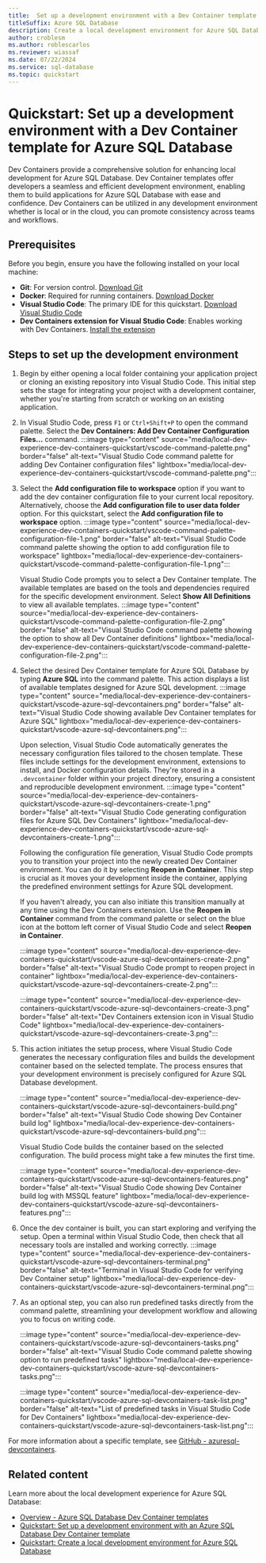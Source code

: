 ```yaml
---
title:  Set up a development environment with a Dev Container template for Azure SQL Database
titleSuffix: Azure SQL Database
description: Create a local development environment for Azure SQL Database using Dev Containers.
author: croblesm
ms.author: roblescarlos
ms.reviewer: wiassaf
ms.date: 07/22/2024
ms.service: sql-database
ms.topic: quickstart
---
```


# Quickstart: Set up a development environment with a Dev Container template for Azure SQL Database

Dev Containers provide a comprehensive solution for enhancing local development for Azure SQL Database. Dev Container templates offer developers a seamless and efficient development environment, enabling them to build applications for Azure SQL Database with ease and confidence. Dev Containers can be utilized in any development environment whether is local or in the cloud, you can promote consistency across teams and workflows.

## Prerequisites

Before you begin, ensure you have the following installed on your local machine:

- **Git**: For version control. [Download Git](https://git-scm.com/)
- **Docker**: Required for running containers. [Download Docker](https://www.docker.com/get-started)
- **Visual Studio Code**: The primary IDE for this quickstart. [Download Visual Studio Code](https://code.visualstudio.com/)
- **Dev Containers extension for Visual Studio Code**: Enables working with Dev Containers. [Install the extension](https://marketplace.visualstudio.com/items?itemName=ms-vscode-remote.remote-containers)


## Steps to set up the development environment

1. Begin by either opening a local folder containing your application project or cloning an existing repository into Visual Studio Code. This initial step sets the stage for integrating your project with a development container, whether you're starting from scratch or working on an existing application.

1. In Visual Studio Code, press `F1` or `Ctrl+Shift+P` to open the command palette. Select the **Dev Containers: Add Dev Container Configuration Files...** command.
:::image type="content" source="media/local-dev-experience-dev-containers-quickstart/vscode-command-palette.png" border="false" alt-text="Visual Studio Code command palette for adding Dev Container configuration files" lightbox="media/local-dev-experience-dev-containers-quickstart/vscode-command-palette.png":::

1. Select the **Add configuration file to workspace** option if you want to add the dev container configuration file to your current local repository. Alternatively, choose the **Add configuration file to user data folder** option. For this quickstart, select the **Add configuration file to workspace** option.
:::image type="content" source="media/local-dev-experience-dev-containers-quickstart/vscode-command-palette-configuration-file-1.png" border="false" alt-text="Visual Studio Code command palette showing the option to add configuration file to workspace" lightbox="media/local-dev-experience-dev-containers-quickstart/vscode-command-palette-configuration-file-1.png":::

    Visual Studio Code prompts you to select a Dev Container template. The available templates are based on the tools and dependencies required for the specific development environment. Select **Show All Definitions** to view all available templates.
    :::image type="content" source="media/local-dev-experience-dev-containers-quickstart/vscode-command-palette-configuration-file-2.png" border="false" alt-text="Visual Studio Code command palette showing the option to show all Dev Container definitions" lightbox="media/local-dev-experience-dev-containers-quickstart/vscode-command-palette-configuration-file-2.png":::

1. Select the desired Dev Container template for Azure SQL Database by typing **Azure SQL** into the command palette. This action displays a list of available templates designed for Azure SQL development.
:::image type="content" source="media/local-dev-experience-dev-containers-quickstart/vscode-azure-sql-devcontainers.png" border="false" alt-text="Visual Studio Code showing available Dev Container templates for Azure SQL" lightbox="media/local-dev-experience-dev-containers-quickstart/vscode-azure-sql-devcontainers.png":::

    Upon selection, Visual Studio Code automatically generates the necessary configuration files tailored to the chosen template. These files include settings for the development environment, extensions to install, and Docker configuration details. They're stored in a `.devcontainer` folder within your project directory, ensuring a consistent and reproducible development environment.
    :::image type="content" source="media/local-dev-experience-dev-containers-quickstart/vscode-azure-sql-devcontainers-create-1.png" border="false" alt-text="Visual Studio Code generating configuration files for Azure SQL Dev Containers" lightbox="media/local-dev-experience-dev-containers-quickstart/vscode-azure-sql-devcontainers-create-1.png":::

    Following the configuration file generation, Visual Studio Code prompts you to transition your project into the newly created Dev Container environment. You can do it by selecting **Reopen in Container**. This step is crucial as it moves your development inside the container, applying the predefined environment settings for Azure SQL development.

    If you haven't already, you can also initiate this transition manually at any time using the Dev Containers extension. Use the **Reopen in Container** command from the command palette or select on the blue icon at the bottom left corner of Visual Studio Code and select **Reopen in Container**.

    :::image type="content" source="media/local-dev-experience-dev-containers-quickstart/vscode-azure-sql-devcontainers-create-2.png" border="false" alt-text="Visual Studio Code prompt to reopen project in container" lightbox="media/local-dev-experience-dev-containers-quickstart/vscode-azure-sql-devcontainers-create-2.png":::

    :::image type="content" source="media/local-dev-experience-dev-containers-quickstart/vscode-azure-sql-devcontainers-create-3.png" border="false" alt-text="Dev Containers extension icon in Visual Studio Code" lightbox="media/local-dev-experience-dev-containers-quickstart/vscode-azure-sql-devcontainers-create-3.png":::

1. This action initiates the setup process, where Visual Studio Code generates the necessary configuration files and builds the development container based on the selected template. The process ensures that your development environment is precisely configured for Azure SQL Database development.

    :::image type="content" source="media/local-dev-experience-dev-containers-quickstart/vscode-azure-sql-devcontainers-build.png" border="false" alt-text="Visual Studio Code showing Dev Container build log" lightbox="media/local-dev-experience-dev-containers-quickstart/vscode-azure-sql-devcontainers-build.png":::

    Visual Studio Code builds the container based on the selected configuration. The build process might take a few minutes the first time.

    :::image type="content" source="media/local-dev-experience-dev-containers-quickstart/vscode-azure-sql-devcontainers-features.png" border="false" alt-text="Visual Studio Code showing Dev Container build log with MSSQL feature" lightbox="media/local-dev-experience-dev-containers-quickstart/vscode-azure-sql-devcontainers-features.png":::

1. Once the dev container is built, you can start exploring and verifying the setup. Open a terminal within Visual Studio Code, then check that all necessary tools are installed and working correctly.
:::image type="content" source="media/local-dev-experience-dev-containers-quickstart/vscode-azure-sql-devcontainers-terminal.png" border="false" alt-text="Terminal in Visual Studio Code for verifying Dev Container setup" lightbox="media/local-dev-experience-dev-containers-quickstart/vscode-azure-sql-devcontainers-terminal.png":::

1. As an optional step, you can also run predefined tasks directly from the command palette, streamlining your development workflow and allowing you to focus on writing code.

    :::image type="content" source="media/local-dev-experience-dev-containers-quickstart/vscode-azure-sql-devcontainers-tasks.png" border="false" alt-text="Visual Studio Code command palette showing option to run predefined tasks" lightbox="media/local-dev-experience-dev-containers-quickstart/vscode-azure-sql-devcontainers-tasks.png":::
    
    :::image type="content" source="media/local-dev-experience-dev-containers-quickstart/vscode-azure-sql-devcontainers-task-list.png" border="false" alt-text="List of predefined tasks in Visual Studio Code for Dev Containers" lightbox="media/local-dev-experience-dev-containers-quickstart/vscode-azure-sql-devcontainers-task-list.png":::
    
For more information about a specific template, see [GitHub - azuresql-devcontainers](https://aka.ms/azuresql-devcontainers-repo).

## Related content

Learn more about the local development experience for Azure SQL Database:

- [Overview - Azure SQL Database Dev Container templates](./local-dev-experience-dev-containers.md)
- [Quickstart: Set up a development environment with an Azure SQL Database Dev Container template](./local-dev-experience-dev-containers-quickstart.md)
- [Quickstart: Create a local development environment for Azure SQL Database](./local-dev-experience-quickstart.md)